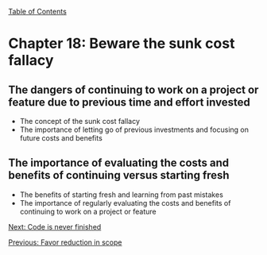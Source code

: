 [Table of Contents](README.md#table-of-Contents)

# Chapter 18: Beware the sunk cost fallacy
## The dangers of continuing to work on a project or feature due to previous time and effort invested
- The concept of the sunk cost fallacy
- The importance of letting go of previous investments and focusing on future costs and benefits

## The importance of evaluating the costs and benefits of continuing versus starting fresh
- The benefits of starting fresh and learning from past mistakes
- The importance of regularly evaluating the costs and benefits of continuing to work on a project or feature

[Next: Code is never finished](Code-is-never-finished.md)

[Previous: Favor reduction in scope](Favor-reduction-in-scope.md)
